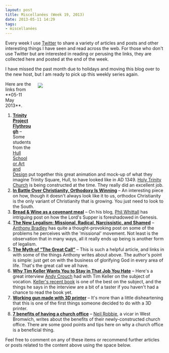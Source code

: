 ```yaml
---
layout: post
title: Miscellanées (Week 19, 2013)
date: 2013-05-11 14:29
tags:
- miscellanées
---
```

Every week I use [Twitter](http://twitter.com/jakebelder) to share a variety of articles and posts and other interesting things I have seen and read across the web. For those who don't use Twitter but are interested in reading or perusing the links, they are collected here and posted at the end of the week.

I have missed the past month due to holidays and moving this blog over to the new host, but I am ready to pick up this weekly series again.

<div style="float: right; margin: 5px 1px 0px 20px; width: 400px; height: 268px;"><img src="https://dl.dropboxusercontent.com/u/3897986/Jake%20Blog%20Images/church%20office.jpg"></div>
Here are the links from **05-11 May 2013**.

<ol>
<li><strong><a href="http://www.youtube.com/watch?v=bGRZKHZjfKU">Trinity Project Flythrough</a></strong> – Some students from the <a href="http://www.artdesignhull.ac.uk/">Hull School or Art and Design</a> put together this great animation and mock-up of what they imagine Trinity Square, Hull, to have looked like in AD 1349. <a href="http://www.holy-trinity.org.uk/">Holy Trinity Church</a> is being constructed at the time. They really did an excellent job.</li>
<li><strong><a href="http://ti.me/115bDcW">In Battle Over Christianity, Orthodoxy Is Winning</a></strong> – An interesting piece on how, though it doesn't always look like it to us, orthodox Christianity is the only variant of Christianity that is growing. You just need to look to the South.</li>
<li><strong><a href="http://bit.ly/115jVBv">Bread & Wine as a covenant meal</a></strong> – On his blog, <a href="http://twitter.com/simplepastor">Phil Whittall</a> has intriguing post on how the Lord's Supper is foreshadowed in Genesis.</li>
<li><strong><a href="http://bit.ly/ZA1HBY">The New Legalism: Missional, Radical, Narcissistic, and Shamed</a></strong> – <a href="http://twitter.com/drantbradley">Anthony Bradley</a> has quite a thought-provoking post on some of the problems he perceives with the 'missional' movement. Not least is the observation that in many ways, all it really ends up being is another form of legalism.</li>
<li><strong><a href="http://bit.ly/ZLvLhm">The Myth of “The Great Call”</a></strong> – This is such a helpful article, and links in with some of the things Anthony writes about above. The author's point is simple: just get on with the business of glorifying God in every area of life. That's the great call we all have.</li>
<li><strong><a href="http://bit.ly/11c4tDI">Why Tim Keller Wants You to Stay in That Job You Hate</a></strong> – Here's a great interview <a href="http://twitter.com/ahc">Andy Crouch</a> had with Tim Keller on the subject of vocation. <a href="http://blog.jakebelder.com/post/book-review-every-good-endeavour">Keller's recent book</a> is one of the best on the subject, and the things he says in the interview are a bit of a taster if you haven't had a chance to read the book yet.</li>
<li><strong><a href="http://bbc.in/13YZXFn">Working gun made with 3D printer</a></strong> – It's more than a little disheartening that this is one of the first things someone decided to do with a 3D printer.</li>
<li><strong><a href="http://bit.ly/16lw4DB">7 benefits of having a church office</a></strong> – <a href="http://twitter.com/NeilRobbie">Neil Robbie</a>, a vicar in West Bromwich, writes about the benefits of their newly-constructed church office. There are some good points and tips here on why a church office is a beneficial thing.</li>
</ol>

Feel free to comment on any of these items or recommend further articles or posts related to the content above using the space below.
